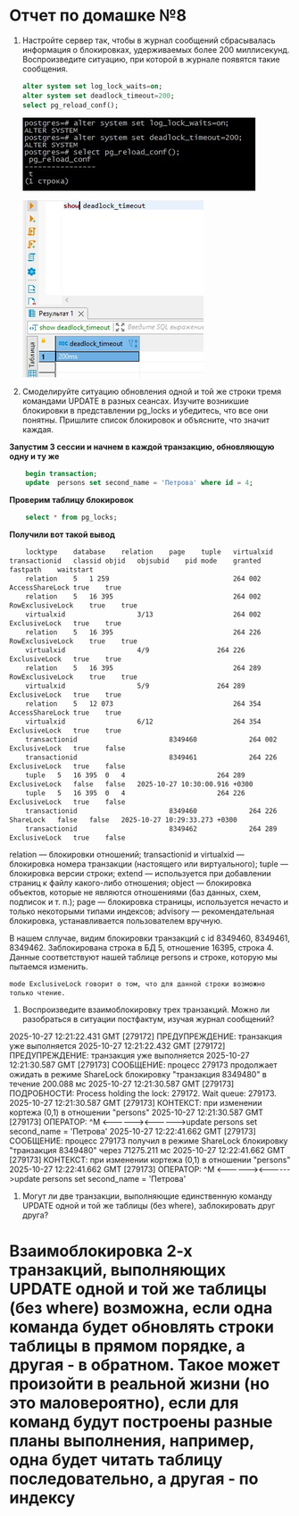 # Отчет по домашке №8

1. Настройте сервер так, чтобы в журнал сообщений сбрасывалась информация о блокировках, удерживаемых более 200 миллисекунд. Воспроизведите ситуацию, при которой в журнале появятся такие сообщения.

    ```SQL
    alter system set log_lock_waits=on;
    alter system set deadlock_timeout=200;
    select pg_reload_conf();
    ```

    ![pg](/img/8/1.jpg)
    
    ![pg](/img/8/2.jpg)

1. Смоделируйте ситуацию обновления одной и той же строки тремя командами UPDATE в разных сеансах. Изучите возникшие блокировки в представлении pg_locks и убедитесь, что все они понятны. Пришлите список блокировок и объясните, что значит каждая.
    
**Запустим 3 сессии и начнем в каждой транзакцию, обновляющую одну и ту же**

```SQL
    begin transaction;
    update  persons set second_name = 'Петрова' where id = 4;
```

**Проверим таблицу блокировок**

```SQL
    select * from pg_locks;
```
    
**Получили вот такой вывод**
```
    locktype	database	relation	page	tuple	virtualxid	transactionid	classid	objid	objsubid	pid	mode	granted	fastpath	waitstart
    relation	5	1 259	 	 	 	 	 	 	 	264 002	AccessShareLock	true	true	 
    relation	5	16 395	 	 	 	 	 	 	 	264 002	RowExclusiveLock	true	true	 
    virtualxid	 	 	 	 	3/13	 	 	 	 	264 002	ExclusiveLock	true	true	 
    relation	5	16 395	 	 	 	 	 	 	 	264 226	RowExclusiveLock	true	true	 
    virtualxid	 	 	 	 	4/9	 	 	 	 	264 226	ExclusiveLock	true	true	 
    relation	5	16 395	 	 	 	 	 	 	 	264 289	RowExclusiveLock	true	true	 
    virtualxid	 	 	 	 	5/9	 	 	 	 	264 289	ExclusiveLock	true	true	 
    relation	5	12 073	 	 	 	 	 	 	 	264 354	AccessShareLock	true	true	 
    virtualxid	 	 	 	 	6/12	 	 	 	 	264 354	ExclusiveLock	true	true	 
    transactionid	 	 	 	 	 	8349460	 	 	 	264 002	ExclusiveLock	true	false	 
    transactionid	 	 	 	 	 	8349461	 	 	 	264 226	ExclusiveLock	true	false	 
    tuple	5	16 395	0	4	 	 	 	 	 	264 289	ExclusiveLock	false	false	2025-10-27 10:30:00.916 +0300
    tuple	5	16 395	0	4	 	 	 	 	 	264 226	ExclusiveLock	true	false	 
    transactionid	 	 	 	 	 	8349460	 	 	 	264 226	ShareLock	false	false	2025-10-27 10:29:33.273 +0300
    transactionid	 	 	 	 	 	8349462	 	 	 	264 289	ExclusiveLock	true	false	 
```

relation — блокировки отношений;
transactionid и virtualxid — блокировка номера транзакции (настоящего или виртуального);
tuple — блокировка версии строки;
extend — используется при добавлении страниц к файлу какого-либо отношения;
object — блокировка объектов, которые не являются отношениями (баз данных, схем, подписок и т. п.);
page — блокировка страницы, используется нечасто и только некоторыми типами индексов;
advisory — рекомендательная блокировка, устанавливается пользователем вручную.

В нашем сллучае, видим блокировки транзакций с id 8349460, 8349461, 8349462. Заблокирована строка в БД 5, отношение 16395, строка 4.
Данные соответствуют нашей таблице persons и строке, которую мы пытаемся изменить.

    mode ExclusiveLock говорит о том, что для данной строки возможно только чтение.


1. Воспроизведите взаимоблокировку трех транзакций. Можно ли разобраться в ситуации постфактум, изучая журнал сообщений?

2025-10-27 12:21:22.431 GMT [279172] ПРЕДУПРЕЖДЕНИЕ:  транзакция уже выполняется
2025-10-27 12:21:22.432 GMT [279172] ПРЕДУПРЕЖДЕНИЕ:  транзакция уже выполняется
2025-10-27 12:21:30.587 GMT [279173] СООБЩЕНИЕ:  процесс 279173 продолжает ожидать в режиме ShareLock блокировку "транзакция 8349480" в течение 200.088 мс
2025-10-27 12:21:30.587 GMT [279173] ПОДРОБНОСТИ:  Process holding the lock: 279172. Wait queue: 279173.
2025-10-27 12:21:30.587 GMT [279173] КОНТЕКСТ:  при изменении кортежа (0,1) в отношении "persons"
2025-10-27 12:21:30.587 GMT [279173] ОПЕРАТОР:  ^M
<------><------>update  persons set second_name = 'Петрова'
2025-10-27 12:22:41.662 GMT [279173] СООБЩЕНИЕ:  процесс 279173 получил в режиме ShareLock блокировку "транзакция 8349480" через 71275.211 мс
2025-10-27 12:22:41.662 GMT [279173] КОНТЕКСТ:  при изменении кортежа (0,1) в отношении "persons"
2025-10-27 12:22:41.662 GMT [279173] ОПЕРАТОР:  ^M
<------><------>update  persons set second_name = 'Петрова'



1. Могут ли две транзакции, выполняющие единственную команду UPDATE одной и той же таблицы (без where), заблокировать друг друга?

# Взаимоблокировка 2-х транзакций, выполняющих UPDATE одной и той же таблицы (без where) возможна, если одна команда будет обновлять строки таблицы в прямом порядке, а другая - в обратном. Такое может произойти в реальной жизни (но это маловероятно), если для команд будут построены разные планы выполнения, например, одна будет читать таблицу последовательно, а другая - по индексу